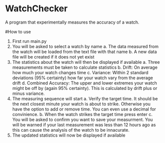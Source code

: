 # WatchChecker
A program that experimentally measures the accuracy of a watch.

#How to use
1. First run main.py
2. You will be asked to select a watch by name
  a. The data measured from the watch will be loaded from the text file with that name
  b. A new data file will be created if it does not yet exist
4. The statistics about the watch will then be displayed if available
  a. Three measurements must be taken to calculate statistics
  b. Drift: On average how much your watch changes time
  c. Variance: Within 2 standard deviations (95% certainty) how far your watch vary from the average drift
  d. Combined Accuracy: The upper and lower extremes your watch might be off by (again 95% certainty). This is calculated by drift plus or minus variance.
6. The measuring sequence will start
  a. Verify the target time. It should be the next closest minute your watch is about to strike. Otherwise you have the option to add or remove time. You can even use a decimal for convinience.
  b. When the watch strikes the target time press enter
  c. You will be asked to confirm you want to save your measurment. You will be warned if your last measurement was less than 12 hours ago as this can cause the analysis of the watch to be innacurate.
6. The updated statistics will now be displayed if available
